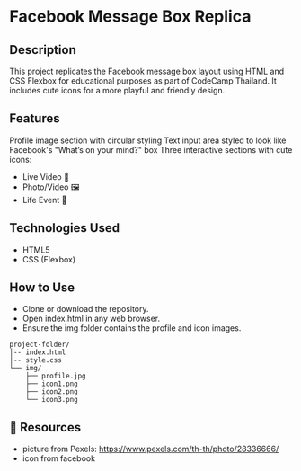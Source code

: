 # Facebook Message Box Replica

## Description
This project replicates the Facebook message box layout using HTML and CSS Flexbox for educational purposes as part of CodeCamp Thailand. It includes cute icons for a more playful and friendly design.

## Features
Profile image section with circular styling
Text input area styled to look like Facebook's "What’s on your mind?" box
Three interactive sections with cute icons:
+ Live Video 🎥
+ Photo/Video 🖼️
+ Life Event 🎉

## Technologies Used
+ HTML5
+ CSS (Flexbox)
  
## How to Use
+ Clone or download the repository.
+ Open index.html in any web browser.
+ Ensure the img folder contains the profile and icon images.

````
project-folder/
│-- index.html
│-- style.css
└── img/
    ├── profile.jpg
    ├── icon1.png
    ├── icon2.png
    └── icon3.png
````

## 🔗 Resources
+ picture from Pexels: https://www.pexels.com/th-th/photo/28336666/
+ icon from facebook
